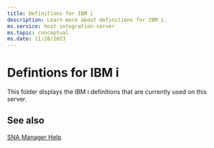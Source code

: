 ```yaml
---
title: Definitions for IBM i
description: Learn more about definitions for IBM i.
ms.service: host-integration-server
ms.topic: conceptual
ms.date: 11/28/2023
---
```


# Defintions for IBM i

This folder displays the IBM i definitions that are currently used on this server.

## See also

[SNA Manager Help](../core/sna-manager-help1.md)
